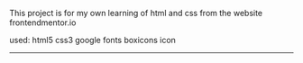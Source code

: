 This project is for my own learning of html and css from the website frontendmentor.io

used:
html5
css3
google fonts
boxicons icon

*******************************